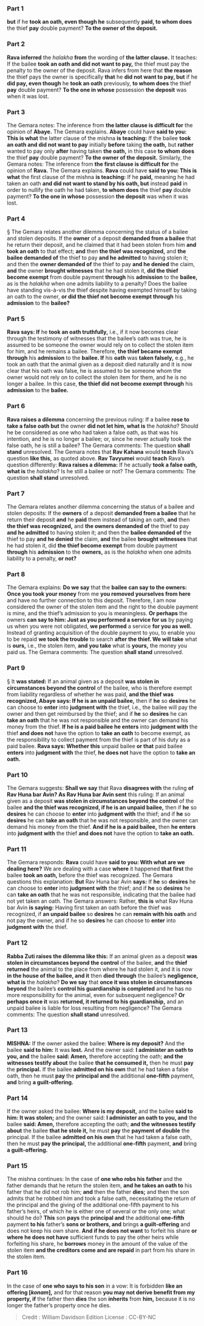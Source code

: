 
### Part 1
<b>but</b> if he <b>took an oath, even though he</b> subsequently <b>paid, to whom does</b> the thief <b>pay</b> double payment? <b>To the owner of the deposit.</b>

### Part 2
<b>Rava inferred</b> the <i>halakha</i> <b>from</b> the wording of <b>the latter clause.</b> It teaches: If the bailee <b>took an oath and did not want to pay,</b> the thief must pay the penalty to the owner of the deposit. Rava infers from here that <b>the reason</b> the thief pays the owner is specifically <b>that</b> he <b>did not want to pay, but</b> if he <b>did pay, even though</b> he <b>took an oath</b> previously, <b>to whom does</b> the thief <b>pay</b> double payment? <b>To the one in whose</b> possession <b>the deposit</b> was when it was lost.

### Part 3
The Gemara notes: The inference from <b>the latter clause is difficult for</b> the opinion of <b>Abaye.</b> The Gemara explains. <b>Abaye</b> could have <b>said to you: This is what</b> the latter clause of the mishna <b>is teaching:</b> If the bailee <b>took an oath and did not want to pay</b> initially <b>before</b> taking <b>the oath,</b> but <b>rather</b> wanted to pay only <b>after</b> having taken <b>the oath,</b> in this case <b>to whom does</b> the thief <b>pay</b> double payment? <b>To the owner of the deposit.</b> Similarly, the Gemara notes: The inference from <b>the first clause is difficult for</b> the opinion of <b>Rava.</b> The Gemara explains. <b>Rava</b> could have <b>said to you: This is what</b> the first clause of the mishna <b>is teaching:</b> If he <b>paid,</b> meaning he had taken an oath <b>and did not want to stand by his oath, but</b> instead <b>paid</b> in order to nullify the oath he had taken, <b>to whom does</b> the thief <b>pay</b> double payment? <b>To the one in whose</b> possession <b>the deposit</b> was when it was lost.

### Part 4
§ The Gemara relates another dilemma concerning the status of a bailee and stolen deposits. If the <b>owner</b> of a deposit <b>demanded from a bailee</b> that he return their deposit, and he claimed that it had been stolen from him <b>and took an oath</b> to that effect; <b>and</b> then <b>the thief was recognized,</b> and <b>the bailee demanded of</b> the thief to pay <b>and he admitted</b> to having stolen it; and then the <b>owner demanded of</b> the thief to pay <b>and he denied</b> the claim, <b>and</b> the owner <b>brought witnesses</b> that he had stolen it, <b>did the thief become exempt</b> from double payment <b>through</b> his <b>admission</b> to the <b>bailee,</b> as is the <i>halakha</i> when one admits liability to a penalty? Does the bailee have standing vis-à-vis the thief despite having exempted himself by taking an oath to the owner, <b>or did the thief not become exempt through</b> his <b>admission</b> to the <b>bailee?</b>

### Part 5
<b>Rava says: If</b> he <b>took an oath truthfully,</b> i.e., if it now becomes clear through the testimony of witnesses that the bailee’s oath was true, he is assumed to be someone the owner would rely on to collect the stolen item for him, and he remains a bailee. Therefore, <b>the thief became exempt through</b> his <b>admission</b> to the <b>bailee. If</b> his <b>oath</b> was <b>taken falsely,</b> e.g., he took an oath that the animal given as a deposit died naturally and it is now clear that his oath was false, he is assumed to be someone whom the owner would not rely on to collect the stolen item for them, and he is no longer a bailee. In this case, <b>the thief did not become exempt through</b> his <b>admission</b> to the <b>bailee.</b>

### Part 6
<b>Rava raises a dilemma</b> concerning the previous ruling: If a bailee <b>rose to take a false oath but</b> the owner <b>did not let him, what is</b> the <i>halakha</i>? Should he be considered as one who had taken a false oath, as that was his intention, and he is no longer a bailee; or, since he never actually took the false oath, he is still a bailee? The Gemara comments: The question <b>shall stand</b> unresolved. The Gemara notes that <b>Rav Kahana</b> would <b>teach</b> Rava’s question <b>like this,</b> as quoted above. <b>Rav Tavyumei</b> would <b>teach</b> Rava’s question differently: <b>Rava raises a dilemma:</b> If he actually <b>took a false oath, what is</b> the <i>halakha</i>? Is he still a bailee or not? The Gemara comments: The question <b>shall stand</b> unresolved.

### Part 7
The Gemara relates another dilemma concerning the status of a bailee and stolen deposits: If the <b>owners</b> of a deposit <b>demanded from a bailee</b> that he return their deposit <b>and</b> he <b>paid</b> them instead of taking an oath, <b>and</b> then <b>the thief was recognized,</b> and <b>the owners demanded of</b> the thief to pay <b>and he admitted</b> to having stolen it; and then the <b>bailee demanded of</b> the thief to pay <b>and he denied</b> the claim, <b>and</b> the bailee <b>brought witnesses</b> that he had stolen it, did <b>the thief become exempt</b> from double payment <b>through</b> his <b>admission</b> to the <b>owners,</b> as is the <i>halakha</i> when one admits liability to a penalty, <b>or not?</b>

### Part 8
The Gemara explains: <b>Do we say</b> that the <b>bailee can say to the owners: Once you took your money</b> from me <b>you removed yourselves from here</b> and have no further connection to this deposit. Therefore, I am now considered the owner of the stolen item and the right to the double payment is mine, and the thief’s admission to you is meaningless. <b>Or perhaps</b> the owners <b>can say to him: Just as you performed a service for us</b> by paying us when you were not obligated, <b>we performed</b> a service <b>for you as well.</b> Instead of granting acquisition of the double payment to you, to enable you to be repaid <b>we took the trouble</b> to search <b>after the thief. We will take</b> what is <b>ours,</b> i.e., the stolen item, <b>and you take</b> what is <b>yours,</b> the money you paid us. The Gemara comments: The question <b>shall stand</b> unresolved.

### Part 9
§ It <b>was stated:</b> If an animal given as a deposit <b>was stolen in circumstances beyond the control</b> of the bailee, who is therefore exempt from liability regardless of whether he was paid, <b>and the thief was recognized, Abaye says: If he is an unpaid bailee,</b> then if <b>he</b> so <b>desires</b> he can choose to <b>enter</b> into <b>judgment with</b> the thief, i.e., the bailee will pay the owner and then get reimbursed by the thief; and if <b>he</b> so <b>desires</b> he can <b>take an oath</b> that he was not responsible and the owner can demand his money from the thief. <b>If he is a paid bailee he enters</b> into <b>judgment with</b> the thief <b>and does not</b> have the option to <b>take an oath</b> to become exempt, as the responsibility to collect payment from the thief is part of his duty as a paid bailee. <b>Rava says: Whether this</b> unpaid bailee <b>or that</b> paid bailee <b>enters</b> into <b>judgment with</b> the thief, <b>he does not</b> have the option to <b>take an oath.</b>

### Part 10
The Gemara suggests: <b>Shall we say</b> that Rava <b>disagrees with</b> the ruling <b>of Rav Huna bar Avin? As Rav Huna bar Avin sent</b> this ruling: If an animal given as a deposit <b>was stolen in circumstances beyond the control</b> of the bailee <b>and the thief was recognized, if he is an unpaid bailee,</b> then if <b>he</b> so <b>desires</b> he can choose to <b>enter</b> into <b>judgment with</b> the thief; and if <b>he</b> so <b>desires</b> he can <b>take an oath</b> that he was not responsible, and the owner can demand his money from the thief. <b>And if he is a paid bailee,</b> then <b>he enters</b> into <b>judgment with</b> the thief <b>and does not</b> have the option to <b>take an oath.</b>

### Part 11
The Gemara responds: <b>Rava</b> could have <b>said to you: With what are we dealing here?</b> We are dealing with a case <b>where</b> it happened <b>that first</b> the bailee <b>took an oath,</b> before the thief was recognized. The Gemara questions this explanation: <b>But</b> Rav Huna bar Avin <b>says:</b> If <b>he</b> so <b>desires</b> he can choose to <b>enter</b> into <b>judgment with</b> the thief; and if <b>he</b> so <b>desires</b> he can <b>take an oath</b> that he was not responsible, indicating that the bailee had not yet taken an oath. The Gemara answers: Rather, <b>this is</b> what Rav Huna bar Avin <b>is saying:</b> Having first taken an oath before the thief was recognized, if <b>an unpaid bailee</b> so <b>desires</b> he can <b>remain with his oath</b> and not pay the owner, and if he so <b>desires</b> he can choose to <b>enter</b> into <b>judgment with</b> the thief.

### Part 12
<b>Rabba Zuti raises the dilemma like this:</b> If an animal given as a deposit <b>was stolen in circumstances beyond the control</b> of the bailee, <b>and</b> the <b>thief returned</b> the animal to the place from where he had stolen it, and it is now <b>in the house of the bailee, and it</b> then <b>died through</b> the bailee’s <b>negligence, what is</b> the <i>halakha</i>? <b>Do we say</b> that <b>once it was stolen in circumstances beyond</b> the bailee’s <b>control his guardianship is completed</b> and he has no more responsibility for the animal, even for subsequent negligence? <b>Or perhaps once it</b> was <b>returned, it returned to his guardianship,</b> and an unpaid bailee is liable for loss resulting from negligence? The Gemara comments: The question <b>shall stand</b> unresolved.

### Part 13
<strong>MISHNA:</strong> If the owner asked the bailee: <b>Where is my deposit?</b> And the bailee <b>said to him:</b> It was <b>lost.</b> And the owner said: <b>I administer an oath to you, and</b> the bailee <b>said: Amen,</b> therefore accepting the oath; <b>and the witnesses testify about</b> the bailee <b>that he consumed it,</b> then he must <b>pay</b> the <b>principal.</b> If the bailee <b>admitted on his own</b> that he had taken a false oath, then he must <b>pay</b> the <b>principal and</b> the additional <b>one-fifth</b> payment, <b>and</b> bring <b>a guilt-offering.</b>

### Part 14
If the owner asked the bailee: <b>Where is my deposit,</b> and the bailee <b>said to him: It was stolen;</b> and the owner said: <b>I administer an oath to you, and</b> the bailee <b>said: Amen,</b> therefore accepting the oath; <b>and the witnesses testify about</b> the bailee <b>that he stole it,</b> he must <b>pay</b> the <b>payment of double</b> the principal. If the bailee <b>admitted on his own</b> that he had taken a false oath, then he must <b>pay the principal,</b> the additional <b>one-fifth</b> payment, <b>and</b> bring <b>a guilt-offering.</b>

### Part 15
The mishna continues: In the case of <b>one who robs his father</b> and the father demands that he return the stolen item, <b>and he takes an oath to</b> his father that he did not rob him; <b>and</b> then the father <b>dies;</b> and then the son admits that he robbed him and took a false oath, necessitating the return of the principal and the giving of the additional one-fifth payment to his father’s heirs, of which he is either one of several or the only one; what should he do? <b>This</b> son <b>pays</b> the <b>principal and</b> the additional <b>one-fifth</b> payment <b>to his</b> father’s <b>sons or brothers, and</b> brings <b>a guilt-offering</b> and does not keep his own share. <b>And if he does not want</b> to forfeit his share <b>or where he does not have</b> sufficient funds to pay the other heirs while forfeiting his share, he <b>borrows</b> money in the amount of the value of the stolen item <b>and the creditors come and are repaid</b> in part from his share in the stolen item.

### Part 16
In the case of <b>one who says to his son</b> in a vow: It is forbidden <b>like an offering [<i>konam</i>],</b> and for that reason <b>you may not derive benefit from my property, if</b> the father then <b>dies</b> the son <b>inherits</b> from <b>him,</b> because it is no longer the father’s property once he dies.

>Credit : William Davidson Edition
>License : CC-BY-NC